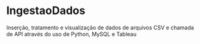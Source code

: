 # IngestaoDados

Inserção, tratamento e visualização de dados de arquivos CSV e chamada de API através do uso de Python, MySQL e Tableau

